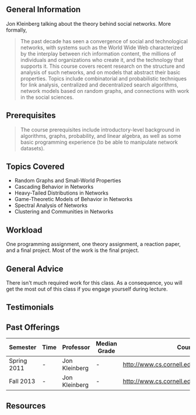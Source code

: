 ## General Information
Jon Kleinberg talking about the theory behind social networks. More formally,

> The past decade has seen a convergence of social and technological networks, with systems such as the World Wide Web characterized by the interplay between rich information content, the millions of individuals and organizations who create it, and the technology that supports it. This course covers recent research on the structure and analysis of such networks, and on models that abstract their basic properties. Topics include combinatorial and probabilistic techniques for link analysis, centralized and decentralized search algorithms, network models based on random graphs, and connections with work in the social sciences.

## Prerequisites
> The course prerequisites include introductory-level background in algorithms, graphs, probability, and linear algebra, as well as some basic programming experience (to be able to manipulate network datasets).

## Topics Covered
 - Random Graphs and Small-World Properties
 - Cascading Behavior in Networks
 - Heavy-Tailed Distributions in Networks
 - Game-Theoretic Models of Behavior in Networks
 - Spectral Analysis of Networks
 - Clustering and Communities in Networks

## Workload
One programming assignment, one theory assignment, a reaction paper, and a final project. Most of the work is the final project.

## General Advice
There isn't much required work for this class. As a consequence, you will get the most out of this class if you engage yourself during lecture.

## Testimonials

## Past Offerings
| Semester | Time | Professor | Median Grade | Course Page |
| --- | --- | --- | --- | --- |
| Spring 2011 | -  | Jon Kleinberg | -  | http://www.cs.cornell.edu/courses/cs6850/2011sp/ |
| Fall 2013 | - | Jon Kleinberg | - | http://www.cs.cornell.edu/courses/cs6850/2013fa/ |

## Resources

